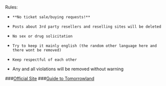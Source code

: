 Rules:

*     **No ticket sale/buying requests!**
*     Posts about 3rd party resellers and reselling sites will be deleted
*     No sex or drug solicitation
*     Try to keep it mainly english (the random other language here and there wont be removed)
*     Keep respectful of each other
* Any and all violations will be removed without warning

###[Official Site](http://www.tomorrowland.com/)
###[Guide to Tomorrowland](https://www.reddit.com/r/Tomorrowland/comments/5saisb/guide_to_tomorrowland_2017/)

